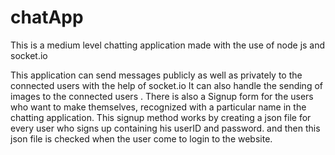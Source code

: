 # chatApp

This is a medium level chatting application 
made with the use of node js and socket.io


This application can send messages publicly as well as privately to the connected users with the help of socket.io
It can also handle the sending of images to the connected users .
There is also a Signup form for the users who want to make themselves, recognized with a particular name in the chatting application.
This signup method works by creating a json file for every user who signs up containing his userID and password.
and then this json file is checked when the user come to login to the website.
